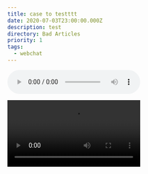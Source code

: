 ```yaml
---
title: case to testttt
date: 2020-07-03T23:00:00.000Z
description: test
directory: Bad Articles
priority: 1
tags:
  - webchat
---
```

<audio controls data-id="horse.mp3"><source src="{{TARGET_ASSETS_SRC}}/audio/horse.mp3">Video disabled</audio>

<video controls data-id="my-video.mp4"><source src="{{TARGET_ASSETS_SRC}}/video/my-video.mp4" type="video/mp4">Video disabled</video>
